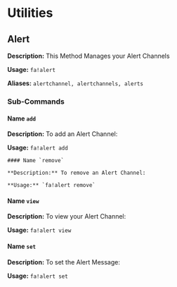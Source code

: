 # Utilities


## Alert
**Description:** This Method Manages your Alert Channels

**Usage:** `fa!alert`

**Aliases:** `alertchannel, alertchannels, alerts`

### Sub-Commands

#### Name `add`

**Description:** To add an Alert Channel:

**Usage:** `fa!alert add`


```
#### Name `remove`

**Description:** To remove an Alert Channel:

**Usage:** `fa!alert remove`
```

#### Name `view`

**Description:** To view your Alert Channel:

**Usage:** `fa!alert view`


#### Name `set`

**Description:** To set the Alert Message:

**Usage:** `fa!alert set`



